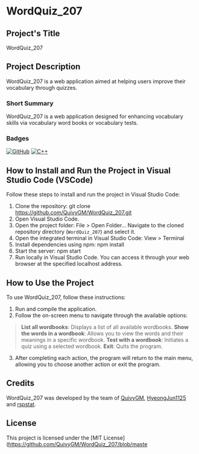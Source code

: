 # WordQuiz_207

## Project's Title
WordQuiz_207

## Project Description
WordQuiz_207 is a web application aimed at helping users improve their vocabulary through quizzes.

### Short Summary
WordQuiz_207 is a web application designed for enhancing vocabulary skills via vocabulary word books or vocabulary tests.

### Badges
[![GitHub](https://img.shields.io/badge/GitHub-Profile-blue?style=flat-square&logo=github)](https://github.com/your_username)
[![C++](https://img.shields.io/badge/Language-C%2B%2B-blue?style=flat-square&logo=c%2B%2B)](https://en.cppreference.com/)


## How to Install and Run the Project in Visual Studio Code (VSCode)

Follow these steps to install and run the project in Visual Studio Code:

1. Clone the repository: git clone https://github.com/QuivyGM/WordQuiz_207.git
2. Open Visual Studio Code.
3. Open the project folder:
File > Open Folder...
Navigate to the cloned repository directory (`WordQuiz_207`) and select it.
4. Open the integrated terminal in Visual Studio Code:
View > Terminal
5. Install dependencies using npm: 	npm install
6. Start the server: 	npm start
7. Run locally in Visual Studio Code. You can access it through your web browser at the specified localhost address.

## How to Use the Project
To use WordQuiz_207, follow these instructions:

1. Run and compile the application.
2. Follow the on-screen menu to navigate through the available options:
> **List all wordbooks**: Displays a list of all available wordbooks.
> **Show the words in a wordbook**: Allows you to view the words and their meanings in a specific wordbook.
> **Test with a wordbook**: Initiates a quiz using a selected wordbook.
> **Exit**: Quits the program.
3. After completing each action, the program will return to the main menu, allowing you to choose another action or exit the program.


## Credits
WordQuiz_207 was developed by the team of [QuivyGM](https://github.com/QuivyGM), [HyeongJun1125](https://github.com/HyeongJun1125) and [rspstat](https://github.com/rspstat).

## License
This project is licensed under the [MIT License](https://github.com/QuivyGM/WordQuiz_207/blob/maste
